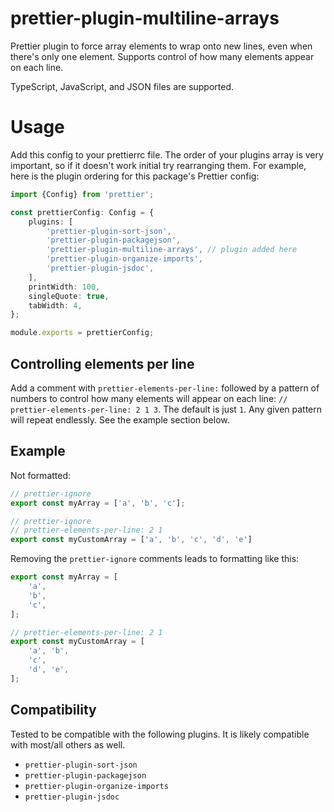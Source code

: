 # prettier-plugin-multiline-arrays

Prettier plugin to force array elements to wrap onto new lines, even when there's only one element. Supports control of how many elements appear on each line.

TypeScript, JavaScript, and JSON files are supported.

# Usage

Add this config to your prettierrc file. The order of your plugins array is very important, so if it doesn't work initial try rearranging them. For example, here is the plugin ordering for this package's Prettier config:

<!-- example-link: src/readme-examples/prettier-options.ts -->

```TypeScript
import {Config} from 'prettier';

const prettierConfig: Config = {
    plugins: [
        'prettier-plugin-sort-json',
        'prettier-plugin-packagejson',
        'prettier-plugin-multiline-arrays', // plugin added here
        'prettier-plugin-organize-imports',
        'prettier-plugin-jsdoc',
    ],
    printWidth: 100,
    singleQuote: true,
    tabWidth: 4,
};

module.exports = prettierConfig;
```

## Controlling elements per line

Add a comment with `prettier-elements-per-line:` followed by a pattern of numbers to control how many elements will appear on each line: `// prettier-elements-per-line: 2 1 3`. The default is just `1`. Any given pattern will repeat endlessly. See the example section below.

## Example

Not formatted:

<!-- example-link: src/readme-examples/not-formatted.ts -->

```TypeScript
// prettier-ignore
export const myArray = ['a', 'b', 'c'];

// prettier-ignore
// prettier-elements-per-line: 2 1
export const myCustomArray = ['a', 'b', 'c', 'd', 'e']
```

Removing the `prettier-ignore` comments leads to formatting like this:

<!-- example-link: src/readme-examples/formatted.ts -->

```TypeScript
export const myArray = [
    'a',
    'b',
    'c',
];

// prettier-elements-per-line: 2 1
export const myCustomArray = [
    'a', 'b',
    'c',
    'd', 'e',
];
```

## Compatibility

Tested to be compatible with the following plugins. It is likely compatible with most/all others as well.

-   `prettier-plugin-sort-json`
-   `prettier-plugin-packagejson`
-   `prettier-plugin-organize-imports`
-   `prettier-plugin-jsdoc`
